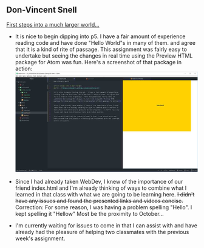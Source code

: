 ## Don-Vincent Snell

[First steps into a much larger world...](https://dvsnell.github.io/120-work/hw-3/)

* It is nice to begin dipping into p5.  I have a fair amount of experience reading code and have done "Hello World"s in many of them. and agree that it is a kind of rite of passage.  This assignment was fairly easy to undertake but seeing the changes in real time using the Preview HTML package for Atom was fun.  Here's a screenshot of that package in action: ![Preview in Action](./images/htmlpreview.jpg)

* Since I had already taken WebDev, I knew of the importance of our friend index.html and I'm already thinking of ways to combine what I learned in that class with what we are going to be learning here.  ~~I didn't have any issues and found the presented links and videos concise.~~ Correction:  For some reason, I was having a problem spelling "Hello".  I kept spelling it "Hellow"  Most be the proximity to October...

* I'm currently waiting for issues to come in that I can assist with and have already had the pleasure of helping two classmates with the previous week's assignment.
